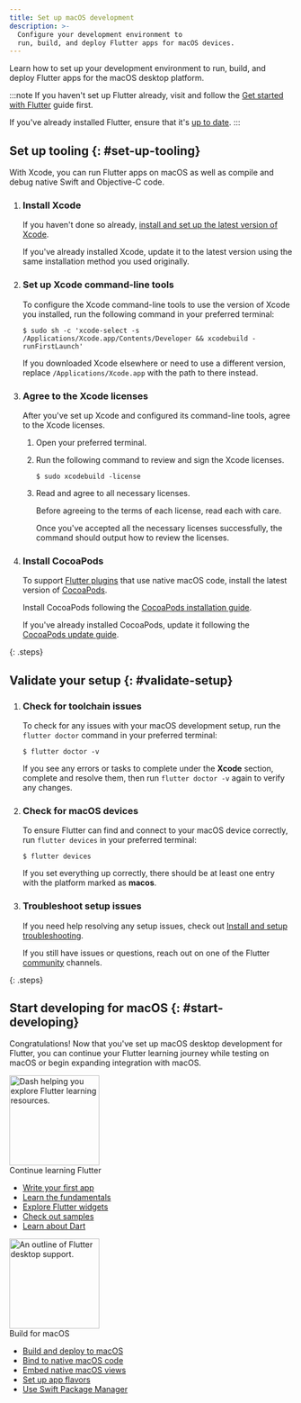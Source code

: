 ```yaml
---
title: Set up macOS development
description: >-
  Configure your development environment to
  run, build, and deploy Flutter apps for macOS devices.
---
```


Learn how to set up your development environment
to run, build, and deploy Flutter apps for the macOS desktop platform.

:::note
If you haven't set up Flutter already,
visit and follow the [Get started with Flutter][] guide first.

If you've already installed Flutter,
ensure that it's [up to date][].
:::

[Get started with Flutter]: /get-started
[up to date]: /install/upgrade

## Set up tooling {: #set-up-tooling}

With Xcode, you can run Flutter apps on macOS as well as
compile and debug native Swift and Objective-C code.

 1. <h3>Install Xcode</h3>

    If you haven't done so already,
    [install and set up the latest version of Xcode][xcode].

    If you've already installed Xcode,
    update it to the latest version using the
    same installation method you used originally.

 1. <h3>Set up Xcode command-line tools</h3>

    To configure the Xcode command-line tools to use
    the version of Xcode you installed,
    run the following command in your preferred terminal:

    ```console
    $ sudo sh -c 'xcode-select -s /Applications/Xcode.app/Contents/Developer && xcodebuild -runFirstLaunch'
    ```

    If you downloaded Xcode elsewhere or need to use a different version,
    replace `/Applications/Xcode.app` with the path to there instead.

 1. <h3>Agree to the Xcode licenses</h3>

    After you've set up Xcode and configured its command-line tools,
    agree to the Xcode licenses.

    1. Open your preferred terminal.

    1. Run the following command to review and sign the Xcode licenses.

       ```console
       $ sudo xcodebuild -license
       ```

    1. Read and agree to all necessary licenses.

       Before agreeing to the terms of each license,
       read each with care.

       Once you've accepted all the necessary licenses successfully,
       the command should output how to review the licenses.

 1. <h3>Install CocoaPods</h3>

    To support [Flutter plugins][] that use native macOS code,
    install the latest version of [CocoaPods][].

    Install CocoaPods following the
    [CocoaPods installation guide][].

    If you've already installed CocoaPods,
    update it following the [CocoaPods update guide][].

{: .steps}

[xcode]: https://developer.apple.com/xcode/
[Flutter plugins]: /packages-and-plugins/developing-packages#types
[CocoaPods]: https://cocoapods.org/
[CocoaPods installation guide]: https://guides.cocoapods.org/using/getting-started.html#installation
[CocoaPods update guide]: https://guides.cocoapods.org/using/getting-started.html#updating-cocoapods

## Validate your setup {: #validate-setup}

 1. <h3>Check for toolchain issues</h3>

    To check for any issues with your macOS development setup,
    run the `flutter doctor` command in your preferred terminal:

    ```console
    $ flutter doctor -v
    ```

    If you see any errors or tasks to complete
    under the **Xcode** section,
    complete and resolve them, then
    run `flutter doctor -v` again to verify any changes.

 1. <h3>Check for macOS devices</h3>

    To ensure Flutter can find and connect to your macOS device correctly,
    run `flutter devices` in your preferred terminal:

    ```console
    $ flutter devices
    ```

    If you set everything up correctly,
    there should be at least one entry with the platform marked as **macos**.

 1. <h3>Troubleshoot setup issues</h3>

    If you need help resolving any setup issues,
    check out [Install and setup troubleshooting][].

    If you still have issues or questions,
    reach out on one of the Flutter [community][] channels.

{: .steps}

[Install and setup troubleshooting]: /install/troubleshoot
[community]: {{site.main-url}}/community

## Start developing for macOS {: #start-developing}

Congratulations!
Now that you've set up macOS desktop development for Flutter,
you can continue your Flutter learning journey while testing on macOS
or begin expanding integration with macOS.

<div class="card-grid link-cards">
  <div class="card filled-card list-card">
    <div class="card-leading">
      <img src="/assets/images/decorative/pointing-the-way.png" height="160" aria-hidden="true" alt="Dash helping you explore Flutter learning resources.">
    </div>
    <div class="card-header">
      <span class="card-title">Continue learning Flutter</span>
    </div>
    <div class="card-content">
      <ul>
        <li>
          <a class="text-button" href="/get-started/codelab">Write your first app</a>
        </li>
        <li>
          <a class="text-button" href="/get-started/fundamentals">Learn the fundamentals</a>
        </li>
        <li>
          <a class="text-button" href="https://www.youtube.com/watch?v=b_sQ9bMltGU&list=PLjxrf2q8roU23XGwz3Km7sQZFTdB996iG">Explore Flutter widgets</a>
        </li>
        <li>
          <a class="text-button" href="/reference/learning-resources">Check out samples</a>
        </li>
        <li>
          <a class="text-button" href="/resources/bootstrap-into-dart">Learn about Dart</a>
        </li>
      </ul>
    </div>
  </div>
  <div class="card filled-card list-card">
    <div class="card-leading">
      <img src="/assets/images/decorative/flutter-on-desktop.svg" height="160" aria-hidden="true" alt="An outline of Flutter desktop support.">
    </div>
    <div class="card-header">
      <span class="card-title">Build for macOS</span>
    </div>
    <div class="card-content">
      <ul>
        <li>
          <a class="text-button" href="/deployment/macos">Build and deploy to macOS</a>
        </li>
        <li>
          <a class="text-button" href="/platform-integration/macos/c-interop">Bind to native macOS code</a>
        </li>
        <li>
          <a class="text-button" href="/platform-integration/macos/platform-views">Embed native macOS views</a>
        </li>
        <li>
          <a class="text-button" href="/deployment/flavors-ios">Set up app flavors</a>
        </li>
        <li>
          <a class="text-button" href="/packages-and-plugins/swift-package-manager/for-app-developers">Use Swift Package Manager</a>
        </li>
      </ul>
    </div>
  </div>
</div>
